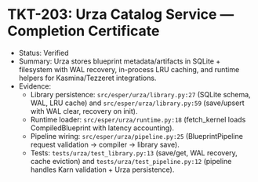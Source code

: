 # TKT-203: Urza Catalog Service — Completion Certificate

- Status: Verified
- Summary: Urza stores blueprint metadata/artifacts in SQLite + filesystem with WAL recovery, in-process LRU caching, and runtime helpers for Kasmina/Tezzeret integrations.
- Evidence:
  - Library persistence: `src/esper/urza/library.py:27` (SQLite schema, WAL, LRU cache) and `src/esper/urza/library.py:59` (save/upsert with WAL clear, recovery on init).
  - Runtime loader: `src/esper/urza/runtime.py:18` (fetch_kernel loads CompiledBlueprint with latency accounting).
  - Pipeline wiring: `src/esper/urza/pipeline.py:25` (BlueprintPipeline request validation -> compiler -> library save).
  - Tests: `tests/urza/test_library.py:13` (save/get, WAL recovery, cache eviction) and `tests/urza/test_pipeline.py:12` (pipeline handles Karn validation + Urza persistence).
